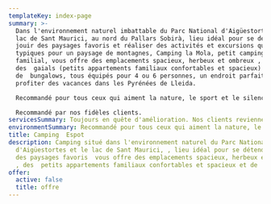 ```yaml
---
templateKey: index-page
summary: >-
  Dans l'environnement naturel imbattable du Parc National d'Aigüestortes et le
  lac de Sant Maurici, au nord du Pallars Sobirà, lieu idéal pour se détendre,
  jouir des paysages favoris et réaliser des activités et excursions qui sont
  typiques pour un paysage de montagnes, Camping la Mola, petit camping
  familial, vous offre des emplacements spacieux, herbeux et ombreux ,
  des  gaials (petits appartements familiaux confortables et spacieux) et
  de  bungalows, tous équipés pour 4 ou 6 personnes, un endroit parfait pour
  profiter des vacances dans les Pyrénées de Lleida.

  Recommandé pour tous ceux qui aiment la nature, le sport et le silence.

  Recommandé par nos fidèles clients.
servicesSummary: Toujours en quête d'amélioration. Nos clients reviennent et nous recommandent
environmentSummary: Recommandé pour tous ceux qui aiment la nature, le sport et le silence
title: Camping  Espot
description: Camping situé dans l'environnement naturel du Parc National
  d'Aigüestortes et le lac de Sant Maurici, , lieu idéal pour se détendre, jouir
  des paysages favoris  vous offre des emplacements spacieux, herbeux et ombreux
  , des  petits appartements familiaux confortables et spacieux et de  bungalows
offer:
  active: false
  title: offre
---
```

